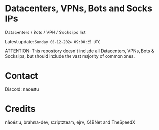 # Datacenters, VPNs, Bots and Socks IPs
 
Datacenters / Bots / VPN / Socks ips list

Latest update: `Sunday 08-12-2024 09:00:25 UTC` 

ATTENTION: This repository doesn't include all Datacenters, VPNs, Bots & Socks ips, 
but should include the vast majority of common ones.

# Contact
Discord: naoestu

# Credits
nãoéstu, brahma-dev, scriptzteam, ejrv, X4BNet and TheSpeedX
